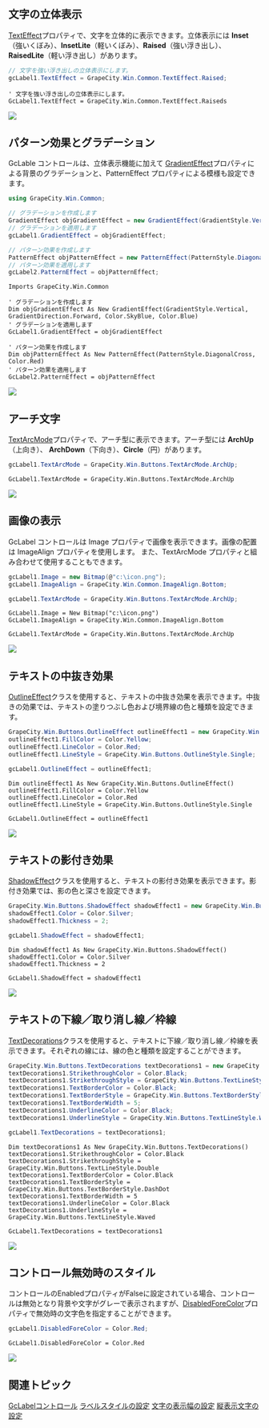 ## <span class="SectionHeadingText">文字の立体表示</span>

[TextEffect](gcdocsite__documentlink?toc-item-id=eb3d3f33-dc4f-4ac0-92c8-4dacfe303d30)プロパティで、文字を立体的に表示できます。立体表示には **Inset**（強いくぼみ）、**InsetLite**（軽いくぼみ）、**Raised**（強い浮き出し）、**RaisedLite**（軽い浮き出し）があります。

```csharp
// 文字を強い浮き出しの立体表示にします。
gcLabel1.TextEffect = GrapeCity.Win.Common.TextEffect.Raised;
```

```vbnet
' 文字を強い浮き出しの立体表示にします。
GcLabel1.TextEffect = GrapeCity.Win.Common.TextEffect.Raiseds
```

![](/DOCUMENT_SITE_LINK_PREFIX_HERE/document-site-files/images/06fadbb1-c461-433a-b385-ae4966e56069/images/gclabel.texteffect.png)

## パターン効果とグラデーション

GcLable コントロールは、立体表示機能に加えて [GradientEffect](gcdocsite__documentlink?toc-item-id=941b4faf-7c73-458e-8d17-af33e42623f3)プロパティによる背景のグラデーションと、PatternEffect プロパティによる模様も設定できます。

```csharp
using GrapeCity.Win.Common;

// グラデーションを作成します
GradientEffect objGradientEffect = new GradientEffect(GradientStyle.Vertical, GradientDirection.Forward, Color.SkyBlue, Color.Blue);
// グラデーションを適用します
gcLabel1.GradientEffect = objGradientEffect;

// パターン効果を作成します
PatternEffect objPatternEffect = new PatternEffect(PatternStyle.DiagonalCross, Color.Red);
// パターン効果を適用します
gcLabel2.PatternEffect = objPatternEffect;
```

```vbnet
Imports GrapeCity.Win.Common

' グラデーションを作成します
Dim objGradientEffect As New GradientEffect(GradientStyle.Vertical, GradientDirection.Forward, Color.SkyBlue, Color.Blue)
' グラデーションを適用します
GcLabel1.GradientEffect = objGradientEffect

' パターン効果を作成します
Dim objPatternEffect As New PatternEffect(PatternStyle.DiagonalCross, Color.Red)
' パターン効果を適用します
GcLabel2.PatternEffect = objPatternEffect
```

![](/DOCUMENT_SITE_LINK_PREFIX_HERE/document-site-files/images/06fadbb1-c461-433a-b385-ae4966e56069/images/gclabel.effect.png)

## アーチ文字

[TextArcMode](gcdocsite__documentlink?toc-item-id=eb8b3729-8734-4df9-bd09-0cd93fcbf262)プロパティで、アーチ型に表示できます。アーチ型には **ArchUp**（上向き）、 **ArchDown**（下向き）、**Circle**（円）があります。

```csharp
gcLabel1.TextArcMode = GrapeCity.Win.Buttons.TextArcMode.ArchUp;
```

```vbnet
GcLabel1.TextArcMode = GrapeCity.Win.Buttons.TextArcMode.ArchUp
```

![](/DOCUMENT_SITE_LINK_PREFIX_HERE/document-site-files/images/06fadbb1-c461-433a-b385-ae4966e56069/images/gclabel.arch.png)

## 画像の表示

GcLabel コントロールは Image プロパティで画像を表示できます。画像の配置は ImageAlign プロパティを使用します。
また、TextArcMode プロパティと組み合わせて使用することもできます。

```csharp
gcLabel1.Image = new Bitmap(@"c:\icon.png");
gcLabel1.ImageAlign = GrapeCity.Win.Common.ImageAlign.Bottom;

gcLabel1.TextArcMode = GrapeCity.Win.Buttons.TextArcMode.ArchUp;
```

```vbnet
GcLabel1.Image = New Bitmap("c:\icon.png")
GcLabel1.ImageAlign = GrapeCity.Win.Common.ImageAlign.Bottom

GcLabel1.TextArcMode = GrapeCity.Win.Buttons.TextArcMode.ArchUp
```

![](/DOCUMENT_SITE_LINK_PREFIX_HERE/document-site-files/images/06fadbb1-c461-433a-b385-ae4966e56069/images/gclabel.image.png)

## テキストの中抜き効果

[OutlineEffect](gcdocsite__documentlink?toc-item-id=c2b79eed-cc48-4c4d-87f7-9d887f506737)クラスを使用すると、テキストの中抜き効果を表示できます。中抜きの効果では、テキストの塗りつぶし色および境界線の色と種類を設定できます。

```csharp
GrapeCity.Win.Buttons.OutlineEffect outlineEffect1 = new GrapeCity.Win.Buttons.OutlineEffect();
outlineEffect1.FillColor = Color.Yellow;
outlineEffect1.LineColor = Color.Red;
outlineEffect1.LineStyle = GrapeCity.Win.Buttons.OutlineStyle.Single;

gcLabel1.OutlineEffect = outlineEffect1;
```

```vbnet
Dim outlineEffect1 As New GrapeCity.Win.Buttons.OutlineEffect()
outlineEffect1.FillColor = Color.Yellow
outlineEffect1.LineColor = Color.Red
outlineEffect1.LineStyle = GrapeCity.Win.Buttons.OutlineStyle.Single

GcLabel1.OutlineEffect = outlineEffect1
```

![](/DOCUMENT_SITE_LINK_PREFIX_HERE/document-site-files/images/06fadbb1-c461-433a-b385-ae4966e56069/images/gclabel.outline.png)

## テキストの影付き効果

[ShadowEffect](gcdocsite__documentlink?toc-item-id=dcf8edcc-889d-49d7-9543-8b930eb78f8e)クラスを使用すると、テキストの影付き効果を表示できます。影付き効果では、影の色と深さを設定できます。

```csharp
GrapeCity.Win.Buttons.ShadowEffect shadowEffect1 = new GrapeCity.Win.Buttons.ShadowEffect();
shadowEffect1.Color = Color.Silver;
shadowEffect1.Thickness = 2;

gcLabel1.ShadowEffect = shadowEffect1;
```

```vbnet
Dim shadowEffect1 As New GrapeCity.Win.Buttons.ShadowEffect()
shadowEffect1.Color = Color.Silver
shadowEffect1.Thickness = 2

GcLabel1.ShadowEffect = shadowEffect1
```

![](/DOCUMENT_SITE_LINK_PREFIX_HERE/document-site-files/images/06fadbb1-c461-433a-b385-ae4966e56069/images/gclabel.shadoweffect.png)

## テキストの下線／取り消し線／枠線

[TextDecorations](gcdocsite__documentlink?toc-item-id=5101d131-e7cb-4518-bee4-649d684af1e5)クラスを使用すると、テキストに下線／取り消し線／枠線を表示できます。それぞれの線には、線の色と種類を設定することができます。

```csharp
GrapeCity.Win.Buttons.TextDecorations textDecorations1 = new GrapeCity.Win.Buttons.TextDecorations();
textDecorations1.StrikethroughColor = Color.Black;
textDecorations1.StrikethroughStyle = GrapeCity.Win.Buttons.TextLineStyle.Double;
textDecorations1.TextBorderColor = Color.Black;
textDecorations1.TextBorderStyle = GrapeCity.Win.Buttons.TextBorderStyle.DashDot;
textDecorations1.TextBorderWidth = 5;
textDecorations1.UnderlineColor = Color.Black;
textDecorations1.UnderlineStyle = GrapeCity.Win.Buttons.TextLineStyle.Waved;

gcLabel1.TextDecorations = textDecorations1;
```

```vbnet
Dim textDecorations1 As New GrapeCity.Win.Buttons.TextDecorations()
textDecorations1.StrikethroughColor = Color.Black
textDecorations1.StrikethroughStyle = GrapeCity.Win.Buttons.TextLineStyle.Double
textDecorations1.TextBorderColor = Color.Black
textDecorations1.TextBorderStyle = GrapeCity.Win.Buttons.TextBorderStyle.DashDot
textDecorations1.TextBorderWidth = 5
textDecorations1.UnderlineColor = Color.Black
textDecorations1.UnderlineStyle = GrapeCity.Win.Buttons.TextLineStyle.Waved

GcLabel1.TextDecorations = textDecorations1
```

![](/DOCUMENT_SITE_LINK_PREFIX_HERE/document-site-files/images/06fadbb1-c461-433a-b385-ae4966e56069/images/gclabel.textdecorations.png)

## コントロール無効時のスタイル

コントロールのEnabledプロパティがFalseに設定されている場合、コントロールは無効となり背景や文字がグレーで表示されますが、[DisabledForeColor](gcdocsite__documentlink?toc-item-id=9454c650-dd78-4aa8-bc62-6cc3c98deaa2)プロパティで無効時の文字色を指定することができます。

```csharp
gcLabel1.DisabledForeColor = Color.Red;
```

```vbnet
GcLabel1.DisabledForeColor = Color.Red
```

![](/DOCUMENT_SITE_LINK_PREFIX_HERE/document-site-files/images/06fadbb1-c461-433a-b385-ae4966e56069/images/gclabel.disabledforecolor.png)

## 関連トピック

[GcLabelコントロール](gcdocsite__documentlink?toc-item-id=40f5c3ca-e4f8-47ac-aff9-746a680da7a3)
[ラベルスタイルの設定](gcdocsite__documentlink?toc-item-id=952b7d9e-cb57-4f01-82bd-e3f858e59060)
[文字の表示幅の設定](gcdocsite__documentlink?toc-item-id=436a3936-92db-4b27-a5aa-df2da1f57a49)
[縦表示文字の設定](gcdocsite__documentlink?toc-item-id=2c5593c8-843b-4d41-adc8-9eb2b4b8debe)